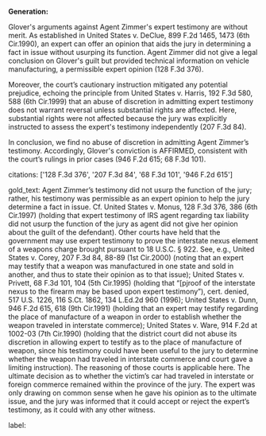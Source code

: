 **Generation:**

Glover's arguments against Agent Zimmer's expert testimony are without merit. As established in United States v. DeClue, 899 F.2d 1465, 1473 (6th Cir.1990), an expert can offer an opinion that aids the jury in determining a fact in issue without usurping its function. Agent Zimmer did not give a legal conclusion on Glover's guilt but provided technical information on vehicle manufacturing, a permissible expert opinion (128 F.3d 376).

Moreover, the court’s cautionary instruction mitigated any potential prejudice, echoing the principle from United States v. Harris, 192 F.3d 580, 588 (6th Cir.1999) that an abuse of discretion in admitting expert testimony does not warrant reversal unless substantial rights are affected. Here, substantial rights were not affected because the jury was explicitly instructed to assess the expert's testimony independently (207 F.3d 84).

In conclusion, we find no abuse of discretion in admitting Agent Zimmer’s testimony. Accordingly, Glover's conviction is AFFIRMED, consistent with the court’s rulings in prior cases (946 F.2d 615; 68 F.3d 101).

citations: ['128 F.3d 376', '207 F.3d 84', '68 F.3d 101', '946 F.2d 615']

gold_text: Agent Zimmer’s testimony did not usurp the function of the jury; rather, his testimony was permissible as an expert opinion to help the jury determine a fact in issue. Cf. United States v. Monus, 128 F.3d 376, 386 (6th Cir.1997) (holding that expert testimony of IRS agent regarding tax liability did not usurp the function of the jury as agent did not give her opinion about the guilt of the defendant). Other courts have held that the government may use expert testimony to prove the interstate nexus element of a weapons charge brought pursuant to 18 U.S.C. § 922. See, e.g., United States v. Corey, 207 F.3d 84, 88-89 (1st Cir.2000) (noting that an expert may testify that a weapon was manufactured in one state and sold in another, and thus to state their opinion as to that issue); United States v. Privett, 68 F.3d 101, 104 (5th Cir.1995) (holding that “[pjroof of the interstate nexus to the firearm may be based upon expert testimony”), cert. denied, 517 U.S. 1226, 116 S.Ct. 1862, 134 L.Ed.2d 960 (1996); United States v. Dunn, 946 F.2d 615, 618 (9th Cir.1991) (holding that an expert may testify regarding the place of manufacture of a weapon in order to establish whether the weapon traveled in interstate commerce); United States v. Ware, 914 F.2d at 1002-03 (7th Cir.1990) (holding that the district court did not abuse its discretion in allowing expert to testify as to the place of manufacture of weapon, since his testimony could have been useful to the jury to determine whether the weapon had traveled in interstate commerce and court gave a limiting instruction). The reasoning of those courts is applicable here. The ultimate decision as to whether the victim’s car had traveled in interstate or foreign commerce remained within the province of the jury. The expert was only drawing on common sense when he gave his opinion as to the ultimate issue, and the jury was informed that it could accept or reject the expert’s testimony, as it could with any other witness.

label: 